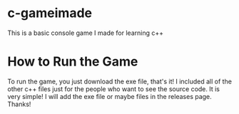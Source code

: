 # c-gameimade
This is a basic console game I made for learning c++

# How to Run the Game
To run the game, you just download the exe file, that's it! I included all of the other c++ files just for the people who want to see the source code. It is very simple! I will add the exe file or maybe files in the releases page. Thanks!
